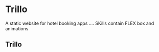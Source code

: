 # Trillo
A static website for hotel booking apps .... SKills contain FLEX box and animations

## Trillo
